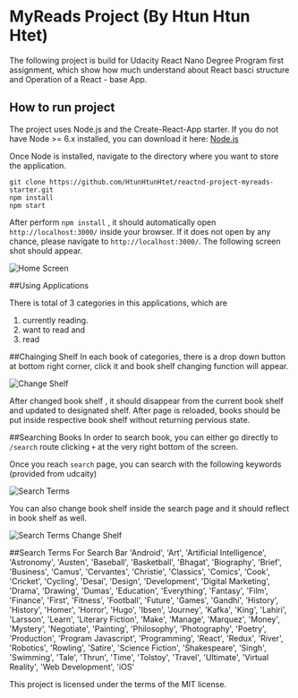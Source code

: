 # MyReads Project (By Htun Htun Htet)

The following project is build for Udacity React Nano Degree Program first assignment, which show how much understand
about React basci structure and Operation of a React - base App.

## How to run project

The project uses Node.js and the Create-React-App starter.  If you do not have Node >= 6.x installed, you can download it here: [Node.js](https://nodejs.org/en/)

Once Node is installed, navigate to the directory where you want to store the application.

```
git clone https://github.com/HtunHtunHtet/reactnd-project-myreads-starter.git
npm install
npm start
```

After perform ```npm install``` , it should automatically open ```http://localhost:3000/``` inside your browser. 
If it does not open by any chance, please navigate to ```http://localhost:3000/```. The following screen shot should appear.

![Home Screen](src/icons/readme-screenshot/home.png "homescreen")

##Using Applications

There is total of 3 categories in this applications, which are
1. currently reading.
2. want to read and 
3. read

##Chainging Shelf
In each book of categories, there is a drop down button at bottom right corner, click it and
book shelf changing function will appear. 

![Change Shelf](src/icons/readme-screenshot/change-shelf.png "Change Shelf")

After changed book shelf , it should disappear  from the current book shelf and updated to designated shelf. 
After page is reloaded, books should be put inside respective book shelf without returning pervious state.

 ##Searching Books
 In order to search book, you can either go directly to ```/search``` route clicking ```+```
 at the very right bottom of the screen. 
 
 Once you reach ```search``` page, you can search with the following keywords (provided from udcaity)
 
 
 ![Search Terms](src/icons/readme-screenshot/search-terms.png "Search Terms")
 
 You can also change book shelf inside the search page and it should reflect in book shelf as well. 
 
 ![Search Terms Change Shelf](src/icons/readme-screenshot/search-terms-change-shelf.png "Search Terms Change Shelf")


##Search Terms For Search Bar
'Android', 'Art', 'Artificial Intelligence', 'Astronomy', 'Austen', 'Baseball', 'Basketball', 'Bhagat', 'Biography', 'Brief', 'Business', 'Camus', 'Cervantes', 'Christie', 'Classics', 'Comics', 'Cook', 'Cricket', 'Cycling', 'Desai', 'Design', 'Development', 'Digital Marketing', 'Drama', 'Drawing', 'Dumas', 'Education', 'Everything', 'Fantasy', 'Film', 'Finance', 'First', 'Fitness', 'Football', 'Future', 'Games', 'Gandhi', 'History', 'History', 'Homer', 'Horror', 'Hugo', 'Ibsen', 'Journey', 'Kafka', 'King', 'Lahiri', 'Larsson', 'Learn', 'Literary Fiction', 'Make', 'Manage', 'Marquez', 'Money', 'Mystery', 'Negotiate', 'Painting', 'Philosophy', 'Photography', 'Poetry', 'Production', 'Program Javascript', 'Programming', 'React', 'Redux', 'River', 'Robotics', 'Rowling', 'Satire', 'Science Fiction', 'Shakespeare', 'Singh', 'Swimming', 'Tale', 'Thrun', 'Time', 'Tolstoy', 'Travel', 'Ultimate', 'Virtual Reality', 'Web Development', 'iOS'

This project is licensed under the terms of the MIT license.